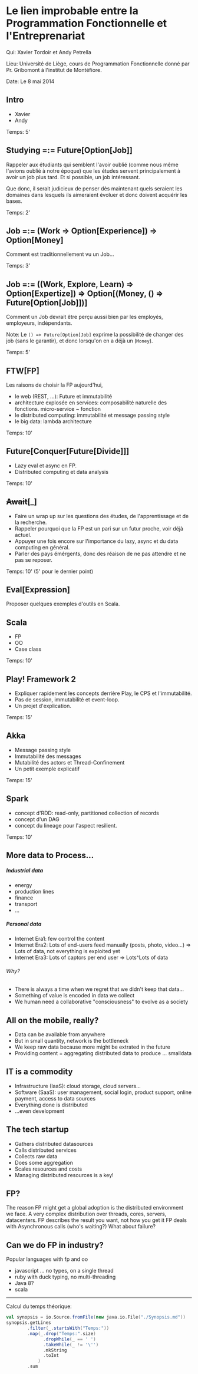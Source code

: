 Le lien improbable entre la Programmation Fonctionnelle et l'Entreprenariat
===========================================================================
Qui: Xavier Tordoir et Andy Petrella

Lieu: Université de Liège, cours de Programmation Fonctionnelle donné par Pr. Gribomont à l'institut de Montéfiore.

Date: Le 8 mai 2014

Intro
-----
* Xavier
* Andy

Temps: 5'

Studying =:= Future[Option[Job]]
--------------------------------
Rappeler aux étudiants qui semblent l'avoir oublié (comme nous même l'avions oublié à notre époque) que les études servent principalement à avoir un job plus tard. Et si possible, un job intéressant.

Que donc, il serait judicieux de penser dès maintenant quels seraient les domaines dans lesquels ils aimeraient évoluer et donc doivent acquérir les bases.

Temps: 2'

Job =:= (Work => Option[Experience]) => Option[Money]
-----------------------------------------------------
Comment est traditionnellement vu un Job...

Temps: 3'

Job =:= ((Work, Explore, Learn) => Option[Expertize]) => Option[(Money, () => Future[Option[Job]])]
-------------------------------------------------------------------------------------
Comment un Job devrait être perçu aussi bien par les employés, employeurs, indépendants.

Note: Le `() => Future[Option[Job]` exprime la possibilité de changer des job (sans le garantir), et donc lorsqu'on en a déjà un (`Money`).


Temps: 5'


FTW[FP]
-------
Les raisons de choisir la FP aujourd'hui,
* le web (REST, ...): Future et immutabilité
* architecture explosée en services: composabilité naturelle des fonctions. micro-service ~ fonction
* le distributed computing: immutabilité et message passing style
* le big data: lambda architecture

Temps: 10'

Future[Conquer[Future[Divide]]]
--------------------------------
* Lazy eval et async en FP.
* Distributed computing et data analysis 

Temps: 10'

~~Await~~[_]
------------
* Faire un wrap up sur les questions des études, de l'apprentissage et de la recherche.
* Rappeler pourquoi que la FP est un pari sur un futur proche, voir déjà actuel.
* Appuyer une fois encore sur l'importance du lazy, async et du data computing en général.
* Parler des pays émérgents, donc des réaison de ne pas attendre et ne pas se reposer.

Temps: 10' (5' pour le dernier point)

Eval[Expression]
----------------
Proposer quelques exemples d'outils en Scala.

## Scala
* FP
* OO
* Case class

Temps: 10'

## Play! Framework 2
* Expliquer rapidement les concepts derrière Play, le CPS et l'immutabilité.
* Pas de session, immutabilité et event-loop.
* Un projet d'explication.

Temps: 15'

## Akka
* Message passing style
* Immutabilité des messages
* Mutabilité des actors et Thread-Confinement
* Un petit exemple explicatif

Temps: 15'

## Spark
* concept d'RDD: read-only, partitioned collection of records
* concept d'un DAG
* concept du lineage pour l'aspect resilient.

Temps: 10'

## More data to Process...
##### Industrial data
* energy
* production lines
* finance
* transport
* ...

##### Personal data
* Internet Era1: few control the content
* Internet Era2: Lots of end-users feed manually (posts, photo, video...)
=> Lots of data, not everything is exploited yet
* Internet Era3: Lots of captors per end user
=> Lots^Lots of data

###### Why?
* There is always a time when we regret that we didn't keep that data...
* Something of value is encoded in data we collect
* We human need a collaborative "consciousness" to evolve as a society 

## All on the mobile, really?
* Data can be available from anywhere
* But in small quantity, network is the bottleneck
* We keep raw data because more might be extrated in the future
* Providing content = aggregating distributed data to produce ... smalldata

## IT is a commodity
* Infrastructure (IaaS): cloud storage, cloud servers...
* Software (SaaS): user management, social login, product support, online payment, access to data sources
* Everything done is distributed
* ...even development

## The tech startup
* Gathers distributed datasources
* Calls distributed services
* Collects raw data
* Does some aggregation
* Scales resources and costs
* Managing distributed resources is a key!

## FP?
The reason FP might get a global adoption is the distributed environment we face.
A very complex distribution over threads, cores, servers, datacenters.
FP describes the result you want, not how you get it
FP deals with Asynchronous calls (who's waiting?)
What about failure?

## Can we do FP in industry?
Popular languages with fp and oo
* javascript ... no types, on a single thread
* ruby with duck typing, no multi-threading
* Java 8?
* scala

___

Calcul du temps théorique:

```scala
val synopsis = io.Source.fromFile(new java.io.File("./Synopsis.md"))
synopsis.getLines
        .filter(_.startsWith("Temps:"))
        .map(_.drop("Temps:".size)
              .dropWhile(_ == ' ')
              .takeWhile(_ != '\'')
              .mkString
              .toInt
            )
        .sum
```





